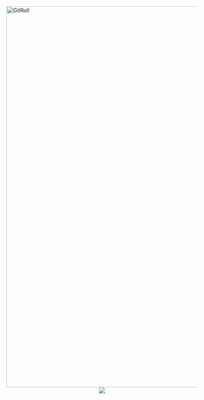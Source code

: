 <a href="https://gitroll.io/profile/uWZCkPJbzQWTprdO97yj8w9FaiER2" target="_blank">
    <img src="https://gitroll.io/api/badges/profiles/v1/uWZCkPJbzQWTprdO97yj8w9FaiER2" alt="GitRoll" width="1000" height="1000"/>
</a>
<br>
<div align="center">
    <img src="https://komarev.com/ghpvc/?username=Schuh1337&color=blue">
</div>
